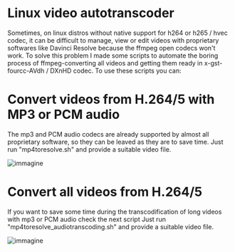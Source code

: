 # Linux video autotranscoder
Sometimes, on linux distros without native support for h264 or h265 / hvec codec, it can be difficult to manage, view or edit videos with proprietary softwares like Davinci Resolve because the ffmpeg open codecs won't work.
To solve this problem I made some scripts to automate the boring process of ffmpeg-converting all videos and getting them ready in x-gst-fourcc-AVdh / DXnHD codec.
To use these scripts you can:


# Convert videos from H.264/5 with MP3 or PCM audio
The mp3 and PCM audio codecs are already supported by almost all proprietary software, so they can be leaved as they are to save time.
Just run "mp4toresolve.sh" and provide a suitable video file.

![immagine](https://github.com/user-attachments/assets/491c923c-df55-48b4-afb2-2343600a0a35)


# Convert all videos from H.264/5
If you want to save some time during the transcodification of long videos with mp3 or PCM audio check the next script
Just run "mp4toresolve_audiotranscoding.sh" and provide a suitable video file.

![immagine](https://github.com/user-attachments/assets/00aea1b2-55b1-45b9-823e-aebafe2c3311)

